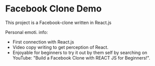 # Facebook Clone Demo

This project is a Facebook-clone written in React.js

Personal emoti. info: 

- First connection with React.js
- Video copy writing to get perception of React.
- Enjoyable for beginners to try it out by them self by searching on YouTube: "Build a Facebook Clone with REACT JS for Beginners!".
